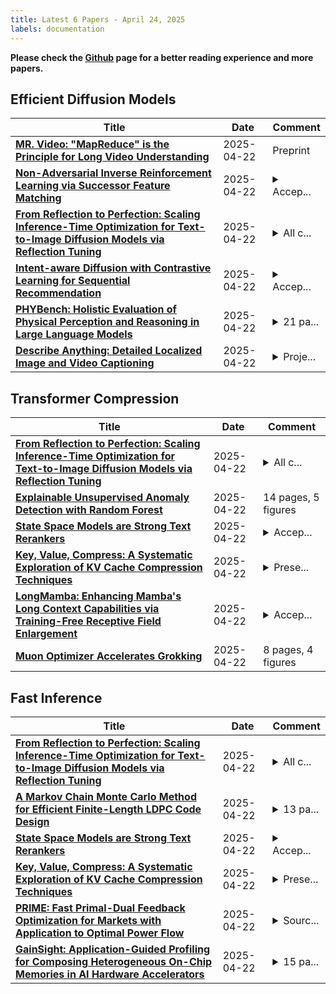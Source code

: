 ```yaml
---
title: Latest 6 Papers - April 24, 2025
labels: documentation
---
```

**Please check the [Github](https://github.com/zezhishao/MTS_Daily_ArXiv) page for a better reading experience and more papers.**

## Efficient Diffusion Models
| **Title** | **Date** | **Comment** |
| --- | --- | --- |
| **[MR. Video: "MapReduce" is the Principle for Long Video Understanding](http://arxiv.org/abs/2504.16082v1)** | 2025-04-22 | Preprint |
| **[Non-Adversarial Inverse Reinforcement Learning via Successor Feature Matching](http://arxiv.org/abs/2411.07007v2)** | 2025-04-22 | <details><summary>Accep...</summary><p>Accepted to ICLR 2025</p></details> |
| **[From Reflection to Perfection: Scaling Inference-Time Optimization for Text-to-Image Diffusion Models via Reflection Tuning](http://arxiv.org/abs/2504.16080v1)** | 2025-04-22 | <details><summary>All c...</summary><p>All code, checkpoints, and datasets are available at \url{https://diffusion-cot.github.io/reflection2perfection}</p></details> |
| **[Intent-aware Diffusion with Contrastive Learning for Sequential Recommendation](http://arxiv.org/abs/2504.16077v1)** | 2025-04-22 | <details><summary>Accep...</summary><p>Accepted at SIGIR 2025. 10 pages, 6 figures, 3 tables</p></details> |
| **[PHYBench: Holistic Evaluation of Physical Perception and Reasoning in Large Language Models](http://arxiv.org/abs/2504.16074v1)** | 2025-04-22 | <details><summary>21 pa...</summary><p>21 pages ,8 figures, 4 tables</p></details> |
| **[Describe Anything: Detailed Localized Image and Video Captioning](http://arxiv.org/abs/2504.16072v1)** | 2025-04-22 | <details><summary>Proje...</summary><p>Project page: https://describe-anything.github.io/</p></details> |

## Transformer Compression
| **Title** | **Date** | **Comment** |
| --- | --- | --- |
| **[From Reflection to Perfection: Scaling Inference-Time Optimization for Text-to-Image Diffusion Models via Reflection Tuning](http://arxiv.org/abs/2504.16080v1)** | 2025-04-22 | <details><summary>All c...</summary><p>All code, checkpoints, and datasets are available at \url{https://diffusion-cot.github.io/reflection2perfection}</p></details> |
| **[Explainable Unsupervised Anomaly Detection with Random Forest](http://arxiv.org/abs/2504.16075v1)** | 2025-04-22 | 14 pages, 5 figures |
| **[State Space Models are Strong Text Rerankers](http://arxiv.org/abs/2412.14354v3)** | 2025-04-22 | <details><summary>Accep...</summary><p>Accepted to RepL4NLP 2025. The first two authors contributed equally, order decided randomly</p></details> |
| **[Key, Value, Compress: A Systematic Exploration of KV Cache Compression Techniques](http://arxiv.org/abs/2503.11816v3)** | 2025-04-22 | <details><summary>Prese...</summary><p>Presented at IEEE Custom Integrated Circuits Conference (CICC) 2025</p></details> |
| **[LongMamba: Enhancing Mamba's Long Context Capabilities via Training-Free Receptive Field Enlargement](http://arxiv.org/abs/2504.16053v1)** | 2025-04-22 | <details><summary>Accep...</summary><p>Accepted by ICLR 2025</p></details> |
| **[Muon Optimizer Accelerates Grokking](http://arxiv.org/abs/2504.16041v1)** | 2025-04-22 | 8 pages, 4 figures |

## Fast Inference
| **Title** | **Date** | **Comment** |
| --- | --- | --- |
| **[From Reflection to Perfection: Scaling Inference-Time Optimization for Text-to-Image Diffusion Models via Reflection Tuning](http://arxiv.org/abs/2504.16080v1)** | 2025-04-22 | <details><summary>All c...</summary><p>All code, checkpoints, and datasets are available at \url{https://diffusion-cot.github.io/reflection2perfection}</p></details> |
| **[A Markov Chain Monte Carlo Method for Efficient Finite-Length LDPC Code Design](http://arxiv.org/abs/2504.16071v1)** | 2025-04-22 | <details><summary>13 pa...</summary><p>13 pages (double column), 0 figures, submitted to the IEEE Transactions on Communications (TCOM)</p></details> |
| **[State Space Models are Strong Text Rerankers](http://arxiv.org/abs/2412.14354v3)** | 2025-04-22 | <details><summary>Accep...</summary><p>Accepted to RepL4NLP 2025. The first two authors contributed equally, order decided randomly</p></details> |
| **[Key, Value, Compress: A Systematic Exploration of KV Cache Compression Techniques](http://arxiv.org/abs/2503.11816v3)** | 2025-04-22 | <details><summary>Prese...</summary><p>Presented at IEEE Custom Integrated Circuits Conference (CICC) 2025</p></details> |
| **[PRIME: Fast Primal-Dual Feedback Optimization for Markets with Application to Optimal Power Flow](http://arxiv.org/abs/2504.16048v1)** | 2025-04-22 | <details><summary>Sourc...</summary><p>Source code available at https://github.com/NicholasBehr/prime</p></details> |
| **[GainSight: Application-Guided Profiling for Composing Heterogeneous On-Chip Memories in AI Hardware Accelerators](http://arxiv.org/abs/2504.14866v2)** | 2025-04-22 | <details><summary>15 pa...</summary><p>15 pages, 10 figures. Updated references and author name presentation</p></details> |

